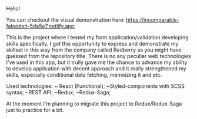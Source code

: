 Hello!

You can checkout the visual demonstration here: https://incomparable-faloodeh-5da5e7.netlify.app;

This is the project where I tested my form application/validation developing skills specifically. I got this opportunity to express and demonstrate my skillset in this way from the company called Redberry as you might have guessed from the repository title. There is no any peculiar web technologies I've used in this app, but it trully gave me the chance to advance my ability to develop application with decent approach and it really strengthened my skills, especially conditional data fetching, memoizing it and etc.

Used technologies:
~ React (Functional);
~Styled-components with SCSS syntax;
~REST API;
~Redux;
~Redux-Saga;

At the moment I'm planning to migrate this project to Redux/Redux-Saga just to practice for a bit.
